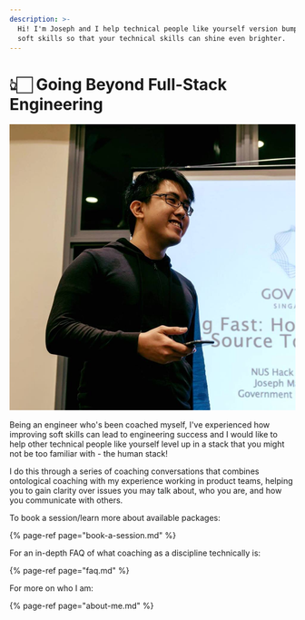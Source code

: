 ```yaml
---
description: >-
  Hi! I'm Joseph and I help technical people like yourself version bump your
  soft skills so that your technical skills can shine even brighter.
---
```


# 👆🏻 Going Beyond Full-Stack Engineering

![A picture of me incase you were curious &#x270C;&#x1F3FC;](.gitbook/assets/public-001.jpg)

Being an engineer who's been coached myself, I've experienced how improving soft skills can lead to engineering success and I would like to help other technical people like yourself level up in a stack that you might not be too familiar with - the human stack!

I do this through a series of coaching conversations that combines ontological coaching with my experience working in product teams, helping you to gain clarity over issues you may talk about, who you are, and how you communicate with others.

To book a session/learn more about available packages:

{% page-ref page="book-a-session.md" %}

For an in-depth FAQ of what coaching as a discipline technically is:

{% page-ref page="faq.md" %}

For more on who I am:

{% page-ref page="about-me.md" %}



